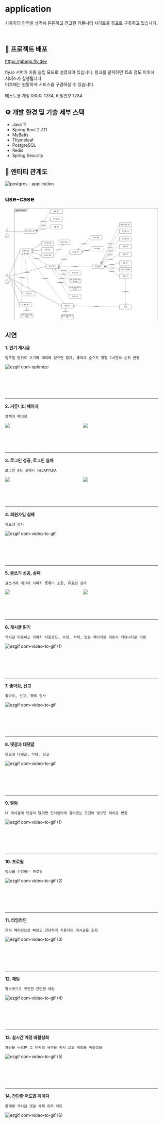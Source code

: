 # application
사용자의 안전을 생각해 튼튼하고 견고한 커뮤니티 사이트를 목표로 구축하고 있습니다.


<br>

## 📒 프로젝트 배포
https://gbapp.fly.dev
<br>
<br>
fly.io 서버가 자동 슬립 모드로 설정되어 있습니다. 링크를 클릭하면 15초 정도 이후에 서비스가 실행됩니다.
<br>
이후에는 원활하게 서비스를 구경하실 수 있습니다.
<br>
<br>
테스트용 계정 아이디 1234, 비밀번호 1234

## ⚙️ 개발 환경 및 기술 세부 스택
- Java 11
- Spring Boot 2.7.11
- MyBatis
- Thymeleaf
- PostgreSQL
- Redis
- Spring Security

  
  
  

## 📄 엔티티 관계도
![postgres - application](https://github.com/fxzz/application/assets/3148006/20ff60d6-25bf-4923-b2e3-eb279e318ed8)




## use-case

![](https://github.com/fxzz/application/raw/main/Usecase%20Diagram.png)


## 시연
**1. 인기 게시글**

```
일주일 단위로 초기화 데이터 없으면 집계, 좋아요 순으로 정렬 1시간씩 순위 변동
```
  
![ezgif com-optimize](https://github.com/fxzz/application/assets/3148006/3d737026-bc48-48d3-b200-4592a3ade9de)

<br>
<br>
<br>
<br>

***

**2. 커뮤니티 페이지**
```
검색과 페이징
```
<div style="display: flex; justify-content: space-between;">
  <img src="https://github.com/fxzz/application/assets/3148006/4c942c02-f750-4c97-bef2-a75ee856c8d3" width="49%">
  <img src="https://github.com/fxzz/application/assets/3148006/6c37fd71-bf74-4cf2-926f-27faed52c322" width="49%">
</div>

<br>
<br>
<br>
<br>

***

**3. 로그인 성공, 로그인 실패**
```
로그인 4회 실패시 reCAPTCHA
```
<div style="display: flex; justify-content: space-between;">
  <img src="https://github.com/fxzz/application/assets/3148006/a13ef6b4-a91c-4940-9aec-6a7c73291a9d" width="49%">
  <img src="https://github.com/fxzz/application/assets/3148006/39719ce7-f85c-4f76-a8dc-1ca3347a399c" width="49%">
</div>

<br>
<br>
<br>
<br>

***

**4. 회원가입 실패**
```
유효성 검사
```

![ezgif com-video-to-gif](https://github.com/fxzz/application/assets/3148006/13b15aba-ac1c-436c-a5ab-4c7959ed7fb2)


<br>
<br>
<br>
<br>

***

**5. 글쓰기 성공, 실패**
```
글쓰기에 태그와 이미지 등록이 포함, 유효성 검사
```

<div style="display: flex; justify-content: space-between;">
  <img src="https://github.com/fxzz/application/assets/3148006/95f2dd0c-279c-408a-945b-7f63ff22cec0" width="49%">
  <img src="https://github.com/fxzz/application/assets/3148006/a203ccb4-d9c8-45d4-b24d-96a3f15e8a5e" width="49%">
</div>

<br>
<br>
<br>
<br>

***

**6. 게시글 읽기**
```
게시글 이동하고 이미지 다운로드, 수정, 삭제, 없는 페이지로 이동시 커뮤니티로 이동
```

![ezgif com-video-to-gif (1)](https://github.com/fxzz/StudyNotes/assets/3148006/d3225be3-eef5-4eb7-a1ca-e2c63e6caebd)

<br>
<br>
<br>
<br>

***

**7. 좋아요, 신고**
```
좋아요, 신고, 중복 검사
```

![ezgif com-video-to-gif](https://github.com/fxzz/StudyNotes/assets/3148006/32963730-ec27-4efd-82c2-d1628891961f)

<br>
<br>
<br>
<br>

***

**8. 댓글과 대댓글**
```
댓글과 대댓글, 삭제, 신고
```

![ezgif com-video-to-gif](https://github.com/fxzz/StudyNotes/assets/3148006/8b2b2e5b-ea36-4c0f-820a-c394eb5bc887)

<br>
<br>
<br>
<br>

***


**9. 알람**
```
내 게시글에 댓글이 달리면 인터셉터에 걸려있는 조건에 맞으면 아이콘 변경
```

![ezgif com-video-to-gif (1)](https://github.com/fxzz/StudyNotes/assets/3148006/4c248d8e-1d5c-4acb-92b0-2a925e5f207a)

<br>
<br>
<br>
<br>

***

**10. 프로필**
```
정보를 수정하는 프로필
```

![ezgif com-video-to-gif (2)](https://github.com/fxzz/StudyNotes/assets/3148006/145c528f-168b-4c3f-8af9-dccfb8e2a63f)

<br>
<br>
<br>
<br>

***

**11. 타임라인**
```
커서 페이징으로 빠르고 간단하게 사용자의 게시글을 조회
```

![ezgif com-video-to-gif (3)](https://github.com/fxzz/StudyNotes/assets/3148006/4119cd5e-ca93-409e-b90d-90eeb54851e5)

<br>
<br>
<br>
<br>

***
**12. 채팅**
```
웹소켓으로 구현한 간단한 채팅
```

![ezgif com-video-to-gif (4)](https://github.com/fxzz/StudyNotes/assets/3148006/a7f44e6d-24fe-41c0-a822-4808fd6e8d54)

<br>
<br>
<br>
<br>

***
**13. 실시간 계정 비활성화**
```
차단을 누르면 그 유저의 세션을 즉시 끊고 계정을 비활성화
```
![ezgif com-video-to-gif (5)](https://github.com/fxzz/StudyNotes/assets/3148006/d3d74734-2bcf-4f44-ac55-acba662aec35)

<br>
<br>
<br>
<br>

***
**14. 간단한 어드민 페이지**
```
통계랑 게시글 댓글 삭제 유저 차단
```

![ezgif com-video-to-gif (6)](https://github.com/fxzz/StudyNotes/assets/3148006/b4d2fdd8-89cd-47ee-8792-d4d6269c4d09)


